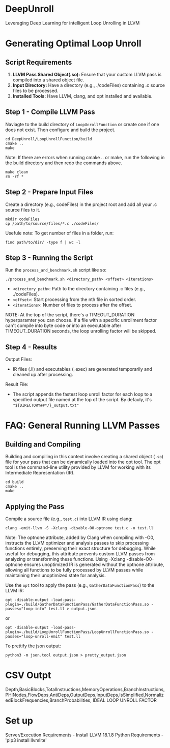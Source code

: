 # DeepUnroll
Leveraging Deep Learning for intelligent Loop Unrolling in LLVM

# Generating Optimal Loop Unroll

## Script Requirements
1. **LLVM Pass Shared Object(.so):** Ensure that your custom LLVM pass is compiled into a shared object file.
2. **Input Directory:** Have a directory (e.g., ./codeFiles) containing .c source files to be processed.
3. **Installed Tools:** Have LLVM, clang, and opt installed and available.

## Step 1 - Compile LLVM Pass
Naviagte to the build directory of `LoopUnrollFunction` or create one if one does not exist. Then configure and build the project.
```
cd DeepUnroll/LoopUnrollFunction/build
cmake ..
make
```

Note: If there are errors when running cmake .. or make, run the following in the build directory and then redo the commands above.
```
make clean
rm -rf *
```
## Step 2 - Prepare Input Files
Create a directory (e.g., codeFiles) in the project root and add all your .c source files to it.
```
mkdir codeFiles
cp /path/to/source/files/*.c ./codeFiles/
```

Usefule note: To get number of files in a folder, run:
```
find path/to/dir/ -type f | wc -l
```

## Step 3 - Running the Script
Run the `process_and_benchmark.sh` script like so:
```
./process_and_benchmark.sh <directory_path> <offset> <iterations>
```
- `<directory_path>`: Path to the directory containing .c files (e.g., ./codeFiles).
- `<offset>`: Start processing from the nth file in sorted order.
- `<iterations>`: Number of files to process after the offset.

NOTE: At the top of the script, there's a TIMEOUT_DURATION hyperparamter you can choose. If a file with a specific unrollment factor can't compile into byte code or into an executable after TIMEOUT_DURATION seconds, the loop unrolling factor will be skipped.

## Step 4 - Results
Output Files:
- IR files (.ll) and executables (_exec) are generated temporarily and cleaned up after processing.

Result File:
- The script appends the fastest loop unroll factor for each loop to a specified output file named at the top of the script. By defauly, it's `"${DIRECTORY##*/}_output.txt"`


# FAQ: General Running LLVM Passes

## Building and Compiling
Building and compiling in this context involve creating a shared object (`.so`) file for your pass that can be dynamically loaded into the opt tool. The opt tool is the command-line utility provided by LLVM for working with its Intermediate Representation (IR).

```
cd build 
cmake ..
make
```

## Applying the Pass

Compile a source file (e.g., `test.c`) into LLVM IR using clang:
```
clang -emit-llvm -S -Xclang -disable-O0-optnone test.c -o test.ll
```
Note: The optnone attribute, added by Clang when compiling with -O0, instructs the LLVM optimizer and analysis passes to skip processing functions entirely, preserving their exact structure for debugging. While useful for debugging, this attribute prevents custom LLVM passes from analyzing or transforming these functions. Using -Xclang -disable-O0-optnone ensures unoptimized IR is generated without the optnone attribute, allowing all functions to be fully processed by LLVM passes while maintaining their unoptimized state for analysis.


Use the `opt` tool to apply the pass (e.g., `GatherDataFunctionPass`) to the LLVM IR:
```
opt -disable-output -load-pass-plugin=./build/GatherDataFunctionPass/GatherDataFunctionPass.so -passes="loop-info" test.ll > output.json
```
or
```
opt -disable-output -load-pass-plugin=./build/LoopUnrollFunctionPass/LoopUnrollFunctionPass.so -passes="loop-unroll-emit" test.ll
```

To prettify the json output:
```
python3 -m json.tool output.json > pretty_output.json
```

# CSV Outpt
Depth,BasicBlocks,TotalInstructions,MemoryOperations,BranchInstructions,PHINodes,FlowDeps,AntiDeps,OutputDeps,InputDeps,IsSimplified,NormalizedBlockFrequencies,BranchProbabilities, IDEAL LOOP UNROLL FACTOR

# Set up
Server/Execution Requirements - Install LLVM 18.1.8
Python Requirements - 'pip3 install llvmlite'